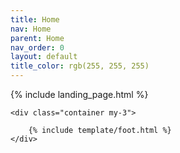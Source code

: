 ```yaml
---
title: Home
nav: Home
parent: Home
nav_order: 0
layout: default
title_color: rgb(255, 255, 255)
---
```

{% include landing_page.html %}


<div class="layout">

    <div class="container my-3">

        {% include template/foot.html %}
    </div>
</div>